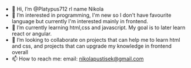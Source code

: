 - 👋 Hi, I’m @Platypus712 rl name Nikola
- 👀 I’m interested in programming, I'm new so I don't have favourite language but currently I'm interested mainly in frontend.
- 🌱 I’m currently learning html,css and javascript. My goal is to later learn react or angular.
- 💞️ I’m looking to collaborate on projects that can help me to learn html and css, and projects that can upgrade my knowledge in frontend overall
- 📫 How to reach me: email: nikolapustisek@gmail.com

<!---
Platypus712/Platypus712 is a ✨ special ✨ repository because its `README.md` (this file) appears on your GitHub profile.
You can click the Preview link to take a look at your changes.
--->
